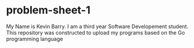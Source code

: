 # problem-sheet-1
My Name is Kevin Barry. I am a third year Software Developement student.
This repository was constructed to upload my programs based on the Go programming language
